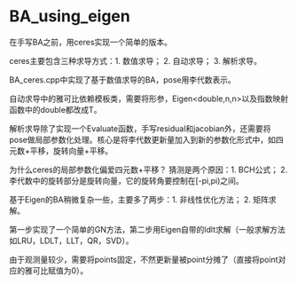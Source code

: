 # BA_using_eigen

在手写BA之前，用ceres实现一个简单的版本。

ceres主要包含三种求导方式：1. 数值求导； 2. 自动求导； 3. 解析求导。

BA_ceres.cpp中实现了基于数值求导的BA，pose用李代数表示。

自动求导中的雅可比依赖模板类，需要将形参，Eigen<double,n,n>以及指数映射函数中的double都改成T。

解析求导除了实现一个Evaluate函数，手写residual和jacobian外，还需要将pose做局部参数化处理。核心是将李代数更新量加入到新的参数化形式中，如四元数+平移，旋转向量+平移。

为什么ceres的局部参数化偏爱四元数+平移？ 猜测是两个原因：1. BCH公式； 2. 李代数中的旋转部分是旋转向量，它的旋转角要控制在[-pi,pi)之间。

基于Eigen的BA稍微复杂一些，主要多了两步：1. 非线性优化方法； 2. 矩阵求解。

第一步实现了一个简单的GN方法，第二步用Eigen自带的ldlt求解（一般求解方法如LRU，LDLT，LLT，QR，SVD）。

由于观测量较少，需要将points固定，不然更新量被point分摊了（直接将point对应的雅可比赋值为0）。


